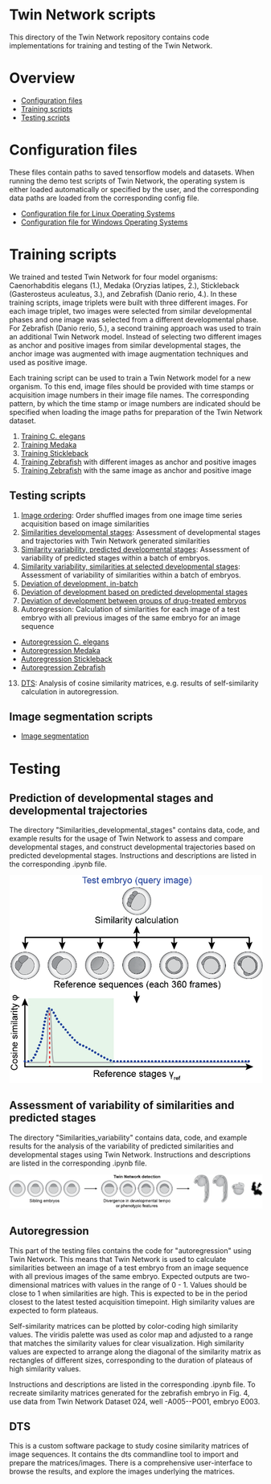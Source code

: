 # Twin Network scripts
This directory of the Twin Network repository contains code implementations for training and testing of the Twin Network.

# Overview
- [Configuration files](#Configuration-files)
- [Training scripts](#Training-scripts)
- [Testing scripts](#Testing-scripts)

# Configuration files
These files contain paths to saved tensorflow models and datasets. When running the demo test scripts of Twin Network, the operating system is either loaded automatically or specified by the user, and the corresponding data paths are loaded from the corresponding config file. 
- [Configuration file for Linux Operating Systems](https://github.com/mueller-lab/TwinNet/tree/main/code/Scripts/twinnet_config/Linux/config.json)
- [Configuration file for Windows Operating Systems](https://github.com/mueller-lab/TwinNet/tree/main/code/Scripts/twinnet_config/Windows/config.json)

# Training scripts
We trained and tested Twin Network for four model organisms: Caenorhabditis elegans (1.), Medaka (Oryzias latipes, 2.), Stickleback (Gasterosteus aculeatus, 3.), and Zebrafish (Danio rerio, 4.). In these training scripts, image triplets were built with three different images. For each image triplet, two images were selected from similar developmental phases and one image was selected from a different developmental phase. For Zebrafish (Danio rerio, 5.), a second training approach was used to train an additional Twin Network model. Instead of selecting two different images as anchor and positive images from similar developmental stages, the anchor image was augmented with image augmentation techniques and used as positive image.

Each training script can be used to train a Twin Network model for a new organism. To this end, image files should be provided with time stamps or acquisition image numbers in their image file names. The corresponding pattern, by which the time stamp or image numbers are indicated should be specified when loading the image paths for preparation of the Twin Network dataset.

1. [Training C. elegans](https://github.com/mueller-lab/TwinNet/blob/main/code/Scripts/Training_Celegans.ipynb)
2. [Training Medaka](https://github.com/mueller-lab/TwinNet/blob/main/code/Scripts/Training_Medaka.ipynb)
3. [Training Stickleback](https://github.com/mueller-lab/TwinNet/blob/main/code/Scripts/Training_Stickleback.ipynb)
4. [Training Zebrafish](https://github.com/mueller-lab/TwinNet/blob/main/code/Scripts/Training_Zebrafish.ipynb) with different images as anchor and positive images
5. [Training Zebrafish](https://github.com/mueller-lab/TwinNet/blob/main/Scripts/Training_Zebrafish2.ipynb) with the same image as anchor and positive image

## Testing scripts
1. [Image ordering](https://github.com/mueller-lab/TwinNet/blob/main/Scripts/): Order shuffled images from one image time series acquisition based on image similarities
2. [Similarities developmental stages](https://github.com/mueller-lab/TwinNet/blob/main/Scripts/): Assessment of developmental stages and trajectories with Twin Network generated similarities
3. [Similarity variability, predicted developmental stages](https://github.com/mueller-lab/TwinNet/blob/main/Scripts/): Assessment of variability of predicted stages within a batch of embryos.
4. [Similarity variability, similarities at selected developmental stages](https://github.com/mueller-lab/TwinNet/blob/main/Scripts/): Assessment of variability of similarities within a batch of embryos.
5. [Deviation of development, in-batch](https://github.com/mueller-lab/TwinNet/blob/main/Scripts/)
6. [Deviation of development based on predicted developmental stages](https://github.com/mueller-lab/TwinNet/blob/main/Scripts/)
7. [Deviation of development between groups of drug-treated embryos](https://github.com/mueller-lab/TwinNet/blob/main/Scripts/)
8. Autoregression: Calculation of similarities for each image of a test embryo with all previous images of the same embryo for an image sequence
- [Autoregression C. elegans](https://github.com/mueller-lab/TwinNet/blob/main/Scripts/)
- [Autoregression Medaka](https://github.com/mueller-lab/TwinNet/blob/main/Scripts/)
- [Autoregression Stickleback](https://github.com/mueller-lab/TwinNet/blob/main/Scripts/)
- [Autoregression Zebrafish](https://github.com/mueller-lab/TwinNet/blob/main/Scripts/)
13. [DTS](https://github.com/mueller-lab/TwinNet/blob/main/Scripts/): Analysis of cosine similarity matrices, e.g. results of self-similarity calculation in autoregression.

## Image segmentation scripts
- [Image segmentation](https://github.com/mueller-lab/TwinNet/blob/main/Scripts/segmentation)

# Testing
## Prediction of developmental stages and developmental trajectories
The directory "Similarities_developmental_stages" contains data, code, and example results for the usage of Twin Network to assess and compare developmental stages, and construct developmental trajectories based on predicted developmental stages.
Instructions and descriptions are listed in the corresponding .ipynb file.

![Similarity profile](https://raw.githubusercontent.com/mueller-lab/TwinNet/main/data/images/Figure1b.png)

## Assessment of variability of similarities and predicted stages
The directory "Similarities_variability" contains data, code, and example results for the analysis of the variability of predicted similarities and developmental stages using Twin Network. Instructions and descriptions are listed in the corresponding .ipynb file.

![Variability](https://raw.githubusercontent.com/mueller-lab/TwinNet/main/data/images/Figure2a.png)

## Autoregression
This part of the testing files contains the code for "autoregression" using Twin Network. This means that Twin Network is used to calculate similarities between an image of a test embryo from an image sequence with all previous images of the same embryo. Expected outputs are two-dimensional matrices with values in the range of 0 - 1. Values should be close to 1 when similarities are high. This is expected to be in the period closest to the latest tested acquisition timepoint. High similarity values are expected to form plateaus.

Self-similarity matrices can be plotted by color-coding high similarity values. The viridis palette was used as color map and adjusted to a range that matches the similarity values for clear visualization. High similarity values are expected to arrange along the diagonal of the similarity matrix as rectangles of different sizes, corresponding to the duration of plateaus of high similarity values.

Instructions and descriptions are listed in the corresponding .ipynb file. To recreate similarity matrices generated for the zebrafish embryo in Fig. 4, use data from Twin Network Dataset 024, well -A005--PO01, embryo E003.

## DTS
This is a custom software package to study cosine similarity matrices of image sequences. It contains the dts commandline tool to import and prepare the matrices/images. There is a comprehensive user-interface to browse the results, and explore the images underlying the matrices.
